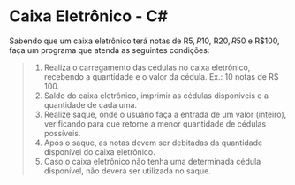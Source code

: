 # Caixa Eletrônico - C#

Sabendo que um caixa eletrônico terá notas de R$5, R$10, R$20, R$50 e R$100, faça um programa que atenda as seguintes condições:  

> 1. Realiza o carregamento das cédulas no caixa eletrônico, recebendo a quantidade e o valor da cédula. Ex.: 10 notas de R$ 100.  
> 2. Saldo do caixa eletrônico, imprimir as cédulas disponíveis e a quantidade de cada uma.  
> 3. Realize saque, onde o usuário faça a entrada de um valor (inteiro), verificando para que retorne a menor quantidade de cédulas possíveis.  
> 4. Após o saque, as notas devem ser debitadas da quantidade disponível do caixa eletrônico.  
> 5. Caso o caixa eletrônico não tenha uma determinada cédula disponível, não deverá ser utilizada no saque.  
